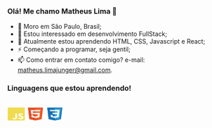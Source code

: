 ### Olá! Me chamo Matheus Lima 👋


- 🏡 Moro em São Paulo, Brasil;
- 👀 Estou interessado em desenvolvimento FullStack;
- 🌱 Atualmente estou aprendendo HTML, CSS, Javascript e React;
- ⚡ Começando a programar, seja gentil;
- 📫 Como entrar em contato comigo? e-mail: matheus.limajunger@gmail.com.


### Linguagens que estou aprendendo!


<div style="display: inline_block"><br>
  <img align="center" alt="imdevlima-Js" height="30" width="40" src="https://raw.githubusercontent.com/devicons/devicon/master/icons/javascript/javascript-plain.svg">
  <img align="center" alt="imdevlima-HTML" height="30" width="40" src="https://raw.githubusercontent.com/devicons/devicon/master/icons/html5/html5-original.svg">
  <img align="center" alt="imdevlima-CSS" height="30" width="40" src="https://raw.githubusercontent.com/devicons/devicon/master/icons/css3/css3-original.svg"> 
</div>
